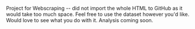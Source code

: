 Project for Webscraping --
did not import the whole HTML to GitHub as it would take too much space. Feel free to use the dataset however you'd like. Would love to see what you do with it. Analysis coming soon. 
